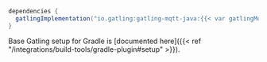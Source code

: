 ```gradle
dependencies {
  gatlingImplementation("io.gatling:gatling-mqtt-java:{{< var gatlingMqttVersion >}}")
}
```

Base Gatling setup for Gradle is [documented here]({{< ref "/integrations/build-tools/gradle-plugin#setup" >}}).
